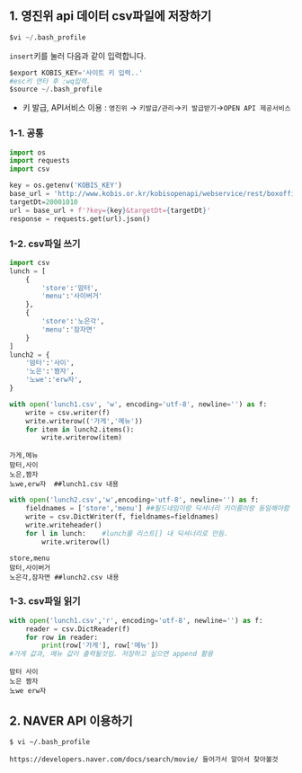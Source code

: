 ## 1. 영진위 api 데이터 csv파일에 저장하기

```python
$vi ~/.bash_profile
```

`insert`키를 눌러 다음과 같이 입력합니다.

```python
$export KOBIS_KEY='사이트 키 입력..'
#esc키 연타 후 :wq입력.
$source ~/.bash_profile
```

* 키 발급,  API서비스 이용 : `영진위` → `키발급/관리`→`키 발급받기`→`OPEN API 제공서비스`



### 	1-1.  공통

```python
import os
import requests
import csv

key = os.getenv('KOBIS_KEY')
base_url = 'http://www.kobis.or.kr/kobisopenapi/webservice/rest/boxoffice/searchWeeklyBoxOfficeList.json' ##이용하고 싶은 open api 서비스에서 복붙해옵니다.
targetDt=20001010
url = base_url + f'?key={key}&targetDt={targetDt}'
response = requests.get(url).json()
```

### 	1-2. csv파일 쓰기

```python
import csv
lunch = [
    {
        'store':'맘터',
        'menu':'사이버거'
    },
    {
        'store':'노은각',
        'menu':'잠자면'
    }
]
lunch2 = {
    '맘터':'사이',
    '노은':'짬자',
    '노we':'erw자',
}
```

```python
with open('lunch1.csv', 'w', encoding='utf-8', newline='') as f:
    write = csv.writer(f)
    write.writerow(('가게','메뉴'))
    for item in lunch2.items():
        write.writerow(item)
```

```
가게,메뉴
맘터,사이
노은,짬자
노we,erw자  ##lunch1.csv 내용
```

```python
with open('lunch2.csv','w',encoding='utf-8', newline='') as f:
    fieldnames = ['store','menu'] ##필드네임이랑 딕셔너리 키이름이랑 동일해야함
    write = csv.DictWriter(f, fieldnames=fieldnames)
    write.writeheader()
    for l in lunch:    #lunch를 리스트[] 내 딕셔너리로 만듬.
        write.writerow(l)
```

```
store,menu
맘터,사이버거
노은각,잠자면 ##lunch2.csv 내용
```

### 	1-3. csv파일 읽기

```python
with open('lunch1.csv','r', encoding='utf-8', newline='') as f:
    reader = csv.DictReader(f)
    for row in reader:
        print(row['가게'], row['메뉴'])
#가게 값과, 메뉴 값이 출력될것임. 저장하고 싶으면 append 활용
```

```
맘터 사이
노은 짬자
노we erw자
```



## 2. NAVER API 이용하기

```
$ vi ~/.bash_profile
```

```
https://developers.naver.com/docs/search/movie/ 들어가서 알아서 찾아볼것
```



